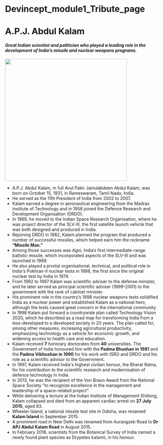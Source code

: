 # Devincept_module1_Tribute_page
<html>
<head>
    <meta charset="UTF-8">
    <meta http-equiv="X-UA-Compatible" content="IE=edge">
    <meta name="viewport" content="width=device-width, initial-scale=1.0">
	<title>Nikola Tesla Tribute Page</title>
    <link rel="stylesheet" href="index.css">
</head>
<body>
 <div class="container">
    <h1 class="text-center">A.P.J. Abdul Kalam</h1>
    <h4 class="text-center"><em><b>Great Indian scientist and
                  politician who played a leading
                  role in the development of India’s
                  missile and nuclear weapons
      programs.</b></em></h4>
          
  <img class="img-thumbnail" src="https://wallpaperaccess.com/full/3079081.jpg" alt="" width="400px" height="400px" />
      
  
  <div class="container">
   <ul>
    <li>A.P.J. Abdul Kalam, in full
        Avul Pakir Jainulabdeen Abdul Kalam,
        was born on October 15, 1931, in
        Rameswaram, Tamil Nadu, India.</li>
<li>He served as the 11th President
        of India from 2002 to 2007.</li>
<li>Kalam earned a degree in
        aeronautical engineering from the
        Madras Institute of Technology and in
        1958 joined the Defence Research and
        Development Organisation (DRDO).</li>
<li>In 1969, he moved to the Indian
        Space Research Organisation, where he
        was project director of the SLV-III, the
        first satellite launch vehicle that was
        both designed and produced in India.</li>
<li>Rejoining DRDO in 1982,
        Kalam planned the program that produced
        a number of successful missiles, which
        helped earn him the nickname <b>
“Missile Man.”</b></li>
<li>Among those successes
        was Agni, India’s first intermediate-range
        ballistic missile, which incorporated
        aspects of the SLV-III and was launched
        in 1989.</li>
<li>He also played a
        pivotal organisational, technical,
        and political role in India's Pokhran-II
        nuclear tests in 1998, the first since
        the original nuclear test by India in 1974.</li>
<li>From 1992 to 1997 Kalam
        was scientific adviser to the defense
        minister, and he later served as principal
        scientific adviser (1999–2001) to the
        government with the rank of cabinet minister.</li>
<li>His prominent role in
        the country’s 1998 nuclear weapons tests
        solidified India as a nuclear power and
        established Kalam as a national hero,
        although the tests caused great concern
        in the international community.</li>
<li>In 1998 Kalam put
        forward a countrywide plan called
        Technology Vision 2020, which he described
        as a road map for transforming India from
        a less-developed to a developed society
        in 20 years. The plan called for, among
        other measures, increasing agricultural
        productivity, emphasizing technology as
        a vehicle for economic growth, and
        widening access to health care and
        education.</li>
<li>Kalam received <b>7</b>
        honorary doctorates from <b>40</b>
        universities. The Government of India
        honoured him with the <b>Padma Bhushan
        in 1981</b> and the <b>Padma Vibhushan
        in 1990</b> for his work with ISRO and
        DRDO and his role as a scientific advisor
        to the Government.</li>
<li>In 1997, Kalam received
        India's highest civilian honour, the
        Bharat Ratna, for his contribution to
        the scientific research and modernisation
        of defence technology in India.</li>
<li>In 2013, he was the
        recipient of the Von Braun Award from
        the National Space Society "to recognize
        excellence in the management and leadership
        of a space-related project".</li>
<li> While delivering a
        lecture at the Indian Institute of
        Management Shillong, Kalam collapsed and
        died from an apparent cardiac arrest on
        <b>27 July 2015</b>, aged 83.</li>
<li>Wheeler Island, a
        national missile test site in Odisha, was
        renamed <b>Kalam Island</b> in September
        2015.</li>
<li>A prominent road in
        New Delhi was renamed from Aurangzeb
        Road to <b>Dr APJ Abdul Kalam Road</b>
        in August 2015.</li>
<li>In February 2018,
        scientists from the Botanical Survey
        of India named a newly found plant
        species as Drypetes kalamii, in his
        honour.</li>
  </ul>
  </ul>    
  </div>   
  </div>
</body>
</html>
